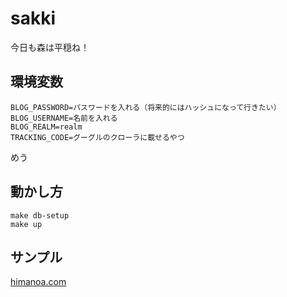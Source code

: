 # sakki
今日も森は平穏ね！

## 環境変数

```
BLOG_PASSWORD=パスワードを入れる（将来的にはハッシュになって行きたい）
BLOG_USERNAME=名前を入れる
BLOG_REALM=realm
TRACKING_CODE=グーグルのクローラに載せるやつ
```
めう

## 動かし方

```
make db-setup
make up
```

## サンプル

[himanoa.com](https://himanoa.com)
